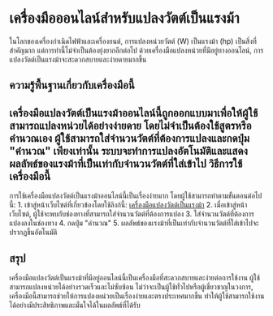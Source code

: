 เครื่องมือออนไลน์สำหรับแปลงวัตต์เป็นแรงม้า
==========================================

ในโลกของเครื่องกำเนิดไฟฟ้าและเครื่องยนต์, การแปลงหน่วยวัตต์ (W) เป็นแรงม้า (hp) เป็นสิ่งที่สำคัญมาก แต่การทำนี้ไม่จำเป็นต้องยุ่งยากอีกต่อไป ด้วยเครื่องมือแปลงหน่วยที่มีอยู่ทางออนไลน์, การแปลงวัตต์เป็นแรงม้าจะสะดวกสบายและง่ายดายมากขึ้น

ความรู้พื้นฐานเกี่ยวกับเครื่องมือนี้
------------------------------------

เครื่องมือแปลงวัตต์เป็นแรงม้าออนไลน์นี้ถูกออกแบบมาเพื่อให้ผู้ใช้สามารถแปลงหน่วยได้อย่างง่ายดาย โดยไม่จำเป็นต้องใช้สูตรหรือคำนวณเอง ผู้ใช้สามารถใส่จำนวนวัตต์ที่ต้องการแปลงและกดปุ่ม "คำนวณ" เพียงเท่านั้น ระบบจะทำการแปลงอัตโนมัติและแสดงผลลัพธ์ของแรงม้าที่เป็นเท่ากับจำนวนวัตต์ที่ใส่เข้าไป วิธีการใช้เครื่องมือนี้
-----------------------

การใช้เครื่องมือแปลงวัตต์เป็นแรงม้าออนไลน์นี้เป็นเรื่องง่ายมาก โดยผู้ใช้สามารถทำตามขั้นตอนต่อไปนี้: 1. เข้าสู่หน้าเว็บไซต์ที่เกี่ยวข้องโดยใช้ลิงก์นี้: [เครื่องมือแปลงวัตต์เป็นแรงม้า](https://www.onlinecalculatorsfree.com/th/convert/watts-to-horsepower.html)
2. เมื่อเข้าสู่หน้าเว็บไซต์, ผู้ใช้จะพบกับช่องทางที่สามารถใส่จำนวนวัตต์ที่ต้องการแปลง
3. ใส่จำนวนวัตต์ที่ต้องการแปลงลงในช่องทาง
4. กดปุ่ม "คำนวณ"
5. ผลลัพธ์ของแรงม้าที่เป็นเท่ากับจำนวนวัตต์ที่ใส่เข้าไปจะปรากฏขึ้นอัตโนมัติ

สรุป
----

เครื่องมือแปลงวัตต์เป็นแรงม้าที่มีอยู่ออนไลน์นี้เป็นเครื่องมือที่สะดวกสบายและง่ายต่อการใช้งาน ผู้ใช้สามารถแปลงหน่วยได้อย่างรวดเร็วและไม่ซับซ้อน ไม่ว่าจะเป็นผู้ใช้ทั่วไปหรือผู้เชี่ยวชาญในวงการ, เครื่องมือนี้สามารถช่วยให้การแปลงหน่วยเป็นเรื่องง่ายและตรงประเทศมากขึ้น ทำให้ผู้ใช้สามารถใช้งานได้อย่างมีประสิทธิภาพและมั่นใจได้ในผลลัพธ์ที่ได้รับ 